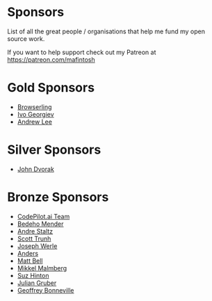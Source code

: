 # Sponsors

List of all the great people / organisations that help me fund my open source work.

If you want to help support check out my Patreon at https://patreon.com/mafintosh

# Gold Sponsors

* [Browserling](https://www.patreon.com/browserling)
* [Ivo Georgiev](https://www.patreon.com/user?u=2951972)
* [Andrew Lee](https://www.patreon.com/2drewlee)

# Silver Sponsors

* [John Dvorak](https://www.patreon.com/user?u=7316107)

# Bronze Sponsors

* [CodePilot.ai Team](https://www.patreon.com/codepilotai)
* [Bedeho Mender](https://www.patreon.com/user?u=4313717)
* [Andre Staltz](https://www.patreon.com/andrestaltz)
* [Scott Trunh](https://www.patreon.com/user?u=362152)
* [Joseph Werle](https://www.patreon.com/jwerle)
* [Anders](https://www.patreon.com/user?u=271124)
* [Matt Bell](https://www.patreon.com/user?u=7590829)
* [Mikkel Malmberg](https://www.patreon.com/user?u=32463)
* [Suz Hinton](https://www.patreon.com/noopkat)
* [Julian Gruber](https://www.patreon.com/juliangruber)
* [Geoffrey Bonneville](https://www.patreon.com/user?u=8787176)
